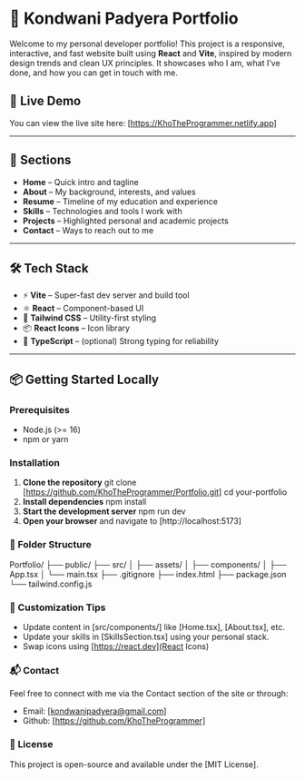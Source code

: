 # 💼 Kondwani Padyera Portfolio

Welcome to my personal developer portfolio! This project is a responsive, interactive, and fast website built using **React** and **Vite**, inspired by modern design trends and clean UX principles. It showcases who I am, what I’ve done, and how you can get in touch with me.

## 🚀 Live Demo

You can view the live site here: [https://KhoTheProgrammer.netlify.app]

---

## 📌 Sections

- **Home** – Quick intro and tagline  
- **About** – My background, interests, and values  
- **Resume** – Timeline of my education and experience  
- **Skills** – Technologies and tools I work with  
- **Projects** – Highlighted personal and academic projects  
- **Contact** – Ways to reach out to me  

---

## 🛠️ Tech Stack

- ⚡ **Vite** – Super-fast dev server and build tool  
- ⚛️ **React** – Component-based UI  
- 🎨 **Tailwind CSS** – Utility-first styling  
- 📦 **React Icons** – Icon library  
- 📁 **TypeScript** – (optional) Strong typing for reliability  

---

## 📦 Getting Started Locally

### Prerequisites

- Node.js (>= 16)
- npm or yarn

### Installation

1. **Clone the repository**
   git clone [https://github.com/KhoTheProgrammer/Portfolio.git]
   cd your-portfolio
2. **Install dependencies**
   npm install
3. **Start the development server**
   npm run dev
4. **Open your browser** and navigate to [http://localhost:5173]

### 🧾 Folder Structure

  Portfolio/
├── public/
├── src/
│   ├── assets/
│   ├── components/
│   ├── App.tsx
│   └── main.tsx
├── .gitignore
├── index.html
├── package.json
└── tailwind.config.js

### 🔧 Customization Tips

- Update content in [src/components/] like [Home.tsx], [About.tsx], etc.
- Update your skills in [SkillsSection.tsx] using your personal stack.
- Swap icons using [https://react.dev](React Icons)

### 📬 Contact

Feel free to connect with me via the Contact section of the site or through:

- Email: [kondwanipadyera@gmail.com]
- Github: [https://github.com/KhoTheProgrammer]

### 📄 License

This project is open-source and available under the [MIT License].